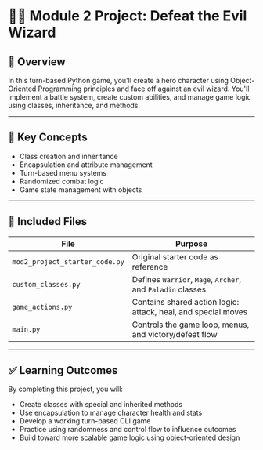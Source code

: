 # 🧙‍♂️ Module 2 Project: Defeat the Evil Wizard

## 📌 Overview

In this turn-based Python game, you'll create a hero character using Object-Oriented Programming principles and face off against an evil wizard. You'll implement a battle system, create custom abilities, and manage game logic using classes, inheritance, and methods.

---

## 🔑 Key Concepts

- Class creation and inheritance
- Encapsulation and attribute management
- Turn-based menu systems
- Randomized combat logic
- Game state management with objects

---

## 📂 Included Files

| File                    | Purpose                                                       |
|-------------------------|---------------------------------------------------------------|
| `mod2_project_starter_code.py` | Original starter code as reference                       |
| `custom_classes.py`     | Defines `Warrior`, `Mage`, `Archer`, and `Paladin` classes     |
| `game_actions.py`       | Contains shared action logic: attack, heal, and special moves |
| `main.py`               | Controls the game loop, menus, and victory/defeat flow        |

---

## ✅ Learning Outcomes

By completing this project, you will:

- Create classes with special and inherited methods
- Use encapsulation to manage character health and stats
- Develop a working turn-based CLI game
- Practice using randomness and control flow to influence outcomes
- Build toward more scalable game logic using object-oriented design
